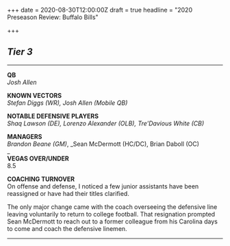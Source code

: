 +++
date = 2020-08-30T12:00:00Z
draft = true
headline = "2020 Preseason Review: Buffalo Bills"

+++
## _Tier 3_

***

**QB**  
_Josh Allen_

**KNOWN VECTORS**  
_Stefan Diggs (WR), Josh Allen (Mobile QB)_

**NOTABLE DEFENSIVE PLAYERS**  
_Shaq Lawson (DE), Lorenzo Alexander (OLB), Tre'Davious White (CB)_

**MANAGERS**  
_Brandon Beane (GM)_, _Sean McDermott (HC/DC), Brian Daboll (OC)  
_  
**VEGAS OVER/UNDER**  
8\.5

**COACHING TURNOVER**  
On offense and defense, I noticed a few junior assistants have been reassigned or have had their titles clarified.

The only major change came with the coach overseeing the defensive line leaving voluntarily to return to college football. That resignation prompted Sean McDermott to reach out to a former colleague from his Carolina days to come and coach the defensive linemen.

***